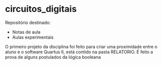 # circuitos_digitais
Repositório destinado:

- Notas de aula
- Aulas experimentais

O primeiro projeto da disciplina foi feito para criar uma proximidade entre o aluno e 
o software Quartus II, está contido na pasta RELATORIO. É feito a prova de alguns postulados da 
lógica booleana
